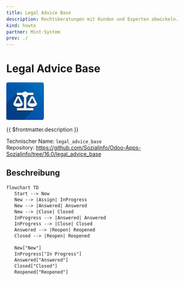 ```yaml
---
title: Legal Advice Base
description: Rechtsberatungen mit Kunden und Experten abwickeln.
kind: howto
partner: Mint-System
prev: ./
---
```


# Legal Advice Base

![](attachments/icons_odoo_legal_advice_base.png)

{{ $frontmatter.description }}

Technischer Name: `legal_advice_base`\
Repository: <https://github.com/Sozialinfo/Odoo-Apps-Sozialinfo/tree/16.0/legal_advice_base>

## Beschreibung

```mermaid
flowchart TD
   Start --> New
   New --> |Assign| InProgress
   New --> |Answered| Answered
   New --> |Close| Closed
   InProgress --> |Answered| Answered
   InProgress --> |Close| Closed
   Answered --> |Reopen| Reopened
   Closed --> |Reopen| Reopened

   New["New"]
   InProgress["In Progress"]
   Answered["Answered"]
   Closed["Closed"]
   Reopened["Reopened"]
```
